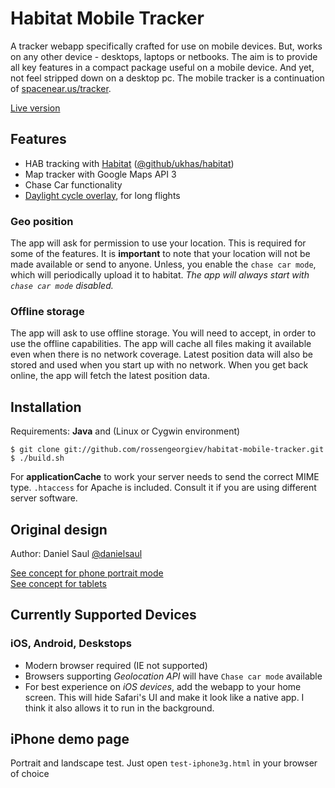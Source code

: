 # Habitat Mobile Tracker

A tracker webapp specifically crafted for use on mobile devices.
But, works on any other device - desktops, laptops or netbooks.
The aim is to provide all key features in a compact package useful
on a mobile device. And yet, not feel stripped down on a desktop pc.
The mobile tracker is a continuation of [spacenear.us/tracker](http://spacenear.us/tracker).

[Live version](http://habhub.org/mt/)

## Features

* HAB tracking with [Habitat](http://habitat.habhub.org/) ([@github/ukhas/habitat](https://github.com/ukhas/habitat))
* Map tracker with Google Maps API 3
* Chase Car functionality
* [Daylight cycle overlay](https://github.com/rossengeorgiev/nite-overlay), for long flights

### Geo position

The app will ask for permission to use your location.
This is required for some of the features. It is **important** to note that
your location will not be made available or send to anyone. Unless, you enable
 the `chase car mode`, which will periodically upload it to habitat. _The app
will always start with `chase car mode` disabled._

### Offline storage

The app will ask to use offline storage. You will need to accept, in order to
use the offline capabilities. The app will cache all files making it available
even when there is no network coverage. Latest position data will also be stored
and used when you start up with no network. When you get back online, the app
will fetch the latest position data.

## Installation

Requirements: __Java__ and (Linux or Cygwin environment)

    $ git clone git://github.com/rossengeorgiev/habitat-mobile-tracker.git
    $ ./build.sh

For __applicationCache__ to work your server needs to send the correct MIME type.
`.htaccess` for Apache is included. Consult it if you are using different server software.

## Original design

Author: Daniel Saul [@danielsaul](https://github.com/danielsaul)

[See concept for phone portrait mode](https://github.com/rossengeorgiev/habitat-mobile-tracker/blob/master/resources/concept-app-portrait.png)  
[See concept for tablets](https://github.com/rossengeorgiev/habitat-mobile-tracker/blob/master/resources/concept-app-tablet.png)


## Currently Supported Devices

### iOS, Android, Deskstops

* Modern browser required (IE not supported)
* Browsers supporting _Geolocation API_ will have `Chase car mode` available
* For best experience on _iOS devices_, add the webapp to your home screen.
This will hide Safari's UI and make it look like a native app. I think it also allows it to run in the background.


## iPhone demo page

Portrait and landscape test. Just open `test-iphone3g.html` in your browser of choice

